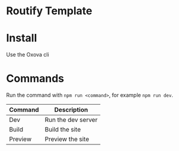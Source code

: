 # Routify Template

# Install
Use the Oxova cli

# Commands
Run the command with `npm run <command>`, for example `npm run dev`.<br />

|Command | Description|
--- | ---
|Dev | Run the dev server|
|Build | Build the site|
|Preview | Preview the site|